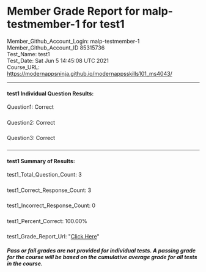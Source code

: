 # Member Grade Report for malp-testmember-1 for test1  
   
Member_Github_Account_Login: malp-testmember-1  
Member_Github_Account_ID 85315736  
Test_Name: test1  
Test_Date: Sat Jun  5 14:45:08 UTC 2021  
Course_URL: https://modernappsninja.github.io/modernappsskills101_ms4043/  
   
---  
#### test1 Individual Question Results:  
Question1: Correct  
#####  
Question2: Correct  
#####  
Question3: Correct  
#####  
---  
#### test1 Summary of Results:  
test1_Total_Question_Count: 3  
#####  
test1_Correct_Response_Count: 3  
#####  
test1_Incorrect_Response_Count: 0  
#####  
test1_Percent_Correct: 100.00%  
#####  
test1_Grade_Report_Url: "[Click Here](https://github.com/modernappsninjas/malp-testmember-1/blob/main/static/userdata/courses/modernappsskills101_ms4043/grade_report.pr72.test1.md)"
##### Pass or fail grades are not provided for individual tests. A passing grade for the course will be based on the cumulative average grade for all tests in the course.  
